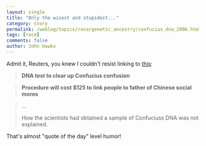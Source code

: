 ```yaml
---
layout: single 
title: "Only the wisest and stupidest..." 
category: story
permalink: /weblog/topics/race/genetic_ancestry/confucius_dna_2006.html
tags: [race] 
comments: false 
author: John Hawks 
---
```



<p>
Admit it, Reuters, you knew I couldn't resist linking to <a href=http://www.msnbc.msn.com/id/13372791/">this</a>: 
</p>

<blockquote><b>DNA test to clear up Confucius confusion</b></blockquote>

<blockquote><b>Procedure will cost $125 to link people to father of Chinese social mores</b></blockquote>

<blockquote>...</blockquote>

<blockquote>How the scientists had obtained a sample of Confuciuss DNA was not explained.</blockquote>

<p>
That's almost "quote of the day" level humor!
</p>


